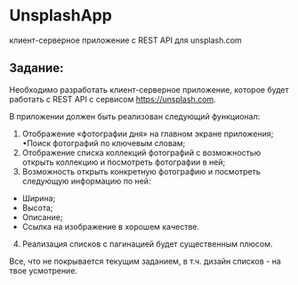 # UnsplashApp
клиент-серверное приложение с REST API для unsplash.com

## Задание:

Необходимо разработать клиент-серверное приложение, которое будет работать c REST API с сервисом https://unsplash.com.

В приложении должен быть реализован следующий функционал:
1) Отображение «фотографии дня» на главном экране приложения; •Поиск фотографий по ключевым словам;
2) Отображение списка коллекций фотографий с возможностью открыть
 коллекцию и посмотреть фотографии в ней;
3) Возможность открыть конкретную фотографию и посмотреть следующую информацию по ней:
- Ширина;
- Высота;
- Описание;
- Ссылка на изображение в хорошем качестве.
4) Реализация списков с пагинацией будет существенным плюсом.

Все, что не покрывается текущим заданием, в т.ч. дизайн списков - на твое усмотрение.
